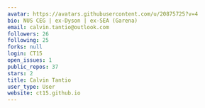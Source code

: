 ```yaml
---
avatar: https://avatars.githubusercontent.com/u/20875725?v=4
bio: NUS CEG | ex-Dyson | ex-SEA (Garena)
email: calvin.tantio@outlook.com
followers: 26
following: 25
forks: null
login: CT15
open_issues: 1
public_repos: 37
stars: 2
title: Calvin Tantio
user_type: User
website: ct15.github.io
---
```

